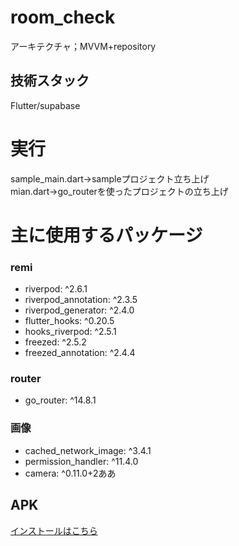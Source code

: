 # room_check
アーキテクチャ；MVVM+repository

## 技術スタック
Flutter/supabase

# 実行
sample_main.dart->sampleプロジェクト立ち上げ</br>
mian.dart->go_routerを使ったプロジェクトの立ち上げ

# 主に使用するパッケージ
### remi
- riverpod: ^2.6.1
- riverpod_annotation: ^2.3.5
- riverpod_generator: ^2.4.0
- flutter_hooks: ^0.20.5
- hooks_riverpod: ^2.5.1
- freezed: ^2.5.2
- freezed_annotation: ^2.4.4

### router
- go_router: ^14.8.1

### 画像
- cached_network_image: ^3.4.1
- permission_handler: ^11.4.0
- camera: ^0.11.0+2ああ

## APK
[インストールはこちら](https://drive.google.com/drive/folders/1Se9GuyzcEqBWxW9XuYBVr-Ffn2a9A6Zr)